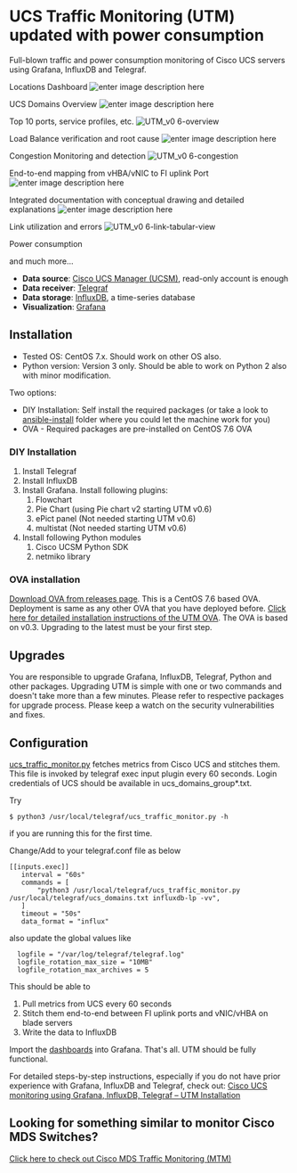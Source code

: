 # UCS Traffic Monitoring (UTM) updated with power consumption
Full-blown traffic and power consumption monitoring of Cisco UCS servers using Grafana, InfluxDB and Telegraf.

Locations Dashboard
![enter image description here](https://www.since2k7.com/wp-content/uploads/2020/07/utm_0.4-1.png)

UCS Domains Overview
![enter image description here](https://www.since2k7.com/wp-content/uploads/2020/07/utm_0.4-3.png)

Top 10 ports, service profiles, etc.
![UTM_v0 6-overview](https://user-images.githubusercontent.com/8773072/122630893-12828d80-d07c-11eb-838c-c298e322e38d.gif)

Load Balance verification and root cause
![enter image description here](https://www.since2k7.com/wp-content/uploads/2020/07/utm_0.4-4.png)

Congestion Monitoring and detection 
![UTM_v0 6-congestion](https://user-images.githubusercontent.com/8773072/122630885-0696cb80-d07c-11eb-852b-dbc5f1722606.jpg)

End-to-end mapping from vHBA/vNIC to FI uplink Port
![enter image description here](https://www.since2k7.com/wp-content/uploads/2020/07/utm_0.4-8.png)

Integrated documentation with conceptual drawing and detailed explanations
![enter image description here](https://www.since2k7.com/wp-content/uploads/2020/07/utm_0.4-10.png)

Link utilization and errors
![UTM_v0 6-link-tabular-view](https://user-images.githubusercontent.com/8773072/122631083-b28ce680-d07d-11eb-8cc0-05d260fe6147.jpg)

Power consumption



and much more...

- **Data source**: [Cisco UCS Manager (UCSM)](https://www.cisco.com/c/en/us/products/servers-unified-computing/ucs-manager/index.html), read-only account is enough
- **Data receiver**: [Telegraf](https://github.com/influxdata/telegraf)
- **Data storage**: [InfluxDB](https://github.com/influxdata/influxdb), a time-series database
- **Visualization**: [Grafana](https://github.com/grafana/grafana)

## Installation
- Tested OS: CentOS 7.x. Should work on other OS also.
- Python version: Version 3 only. Should be able to work on Python 2 also with minor modification.

Two options:
- DIY Installation: Self install the required packages (or take a look to [ansible-install](ansible-install) folder where you could let the machine work for you)
- OVA - Required packages are pre-installed on CentOS 7.6 OVA

### DIY Installation
1. Install Telegraf
1. Install InfluxDB
1. Install Grafana. Install following plugins:
    1. Flowchart
    1. Pie Chart (using Pie chart v2 starting UTM v0.6)
    1. ePict panel (Not needed starting UTM v0.6)
    1. multistat (Not needed starting UTM v0.6)
1. Install following Python modules
    1. Cisco UCSM Python SDK
    1. netmiko library
    
### OVA installation
[Download OVA from releases page](https://github.com/paregupt/ucs_traffic_monitor/releases).
This is a CentOS 7.6 based OVA. Deployment is same as any other OVA that you have deployed before. [Click here for detailed installation instructions of the UTM OVA](https://www.since2k7.com/blog/2020/02/29/cisco-ucs-monitoring-using-grafana-influxdb-telegraf-utm-installation/#Installing_UTM_using_OVA). The OVA is based on v0.3. Upgrading to the latest must be your first step.

## Upgrades
You are responsible to upgrade Grafana, InfluxDB, Telegraf, Python and other packages. Upgrading UTM is simple with one or two commands and doesn't take more than a few minutes. Please refer to respective packages for upgrade process. Please keep a watch on the security vulnerabilities and fixes.

## Configuration

[ucs_traffic_monitor.py](https://github.com/paregupt/ucs_traffic_monitor/blob/master/telegraf/ucs_traffic_monitor.py "ucs_traffic_monitor.py") fetches metrics from Cisco UCS and stitches them. This file is invoked by telegraf exec input plugin every 60 seconds. Login credentials of UCS should be available in ucs_domains_group*.txt.

Try 
```shell
$ python3 /usr/local/telegraf/ucs_traffic_monitor.py -h
```
if you are running this for the first time.

Change/Add to your telegraf.conf file as below

```shell
[[inputs.exec]]
   interval = "60s"
   commands = [
       "python3 /usr/local/telegraf/ucs_traffic_monitor.py /usr/local/telegraf/ucs_domains.txt influxdb-lp -vv",
   ]
   timeout = "50s"
   data_format = "influx"
```

also update the global values like

```shell
  logfile = "/var/log/telegraf/telegraf.log"
  logfile_rotation_max_size = "10MB"
  logfile_rotation_max_archives = 5
```
This should be able to 

 1. Pull metrics from UCS every 60 seconds
 2. Stitch them end-to-end between FI uplink ports and vNIC/vHBA on blade servers
 3. Write the data to InfluxDB

Import the [dashboards](https://github.com/paregupt/ucs_traffic_monitor/tree/master/grafana/dashboards) into Grafana. That's all. UTM should be fully functional.

For detailed steps-by-step instructions, especially if you do not have prior experience with Grafana, InfluxDB and Telegraf, check out: [Cisco UCS monitoring using Grafana, InfluxDB, Telegraf – UTM Installation](https://www.since2k7.com/blog/2020/02/29/cisco-ucs-monitoring-using-grafana-influxdb-telegraf-utm-installation/)

## Looking for something similar to monitor Cisco MDS Switches?
[Click here to check out Cisco MDS Traffic Monitoring (MTM)](https://github.com/paregupt/mds_traffic_monitor)
